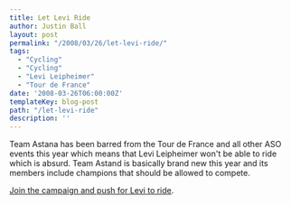 ```yaml
---
title: Let Levi Ride
author: Justin Ball
layout: post
permalink: "/2008/03/26/let-levi-ride/"
tags:
  - "Cycling"
  - "Cycling"
  - "Levi Leipheimer"
  - "Tour de France"
date: '2008-03-26T06:00:00Z'
templateKey: blog-post
path: "/let-levi-ride"
description: ''
---
```


Team Astana has been barred from the Tour de France and all other ASO events this year which means that Levi Leipheimer won't be able to ride which is absurd. Team Astand is basically brand new this year and its members include champions that should be allowed to compete.

[Join the campaign and push for Levi to ride][1].

 [1]: http://www.letleviride.com/ "Let Levi Ride"
